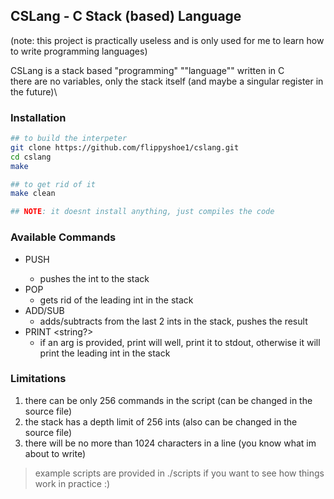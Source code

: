 ## CSLang - C Stack (based) Language
(note: this project is practically useless and is only used for me to learn how to write programming languages)

CSLang is a stack based "programming" ""language"" written in C\
there are no variables, only the stack itself (and maybe a singular register in the future)\

### Installation
```bash
## to build the interpeter
git clone https://github.com/flippyshoe1/cslang.git
cd cslang
make

## to get rid of it
make clean

## NOTE: it doesnt install anything, just compiles the code
```

### Available Commands
- PUSH <int>
  - pushes the int to the stack
- POP
  - gets rid of the leading int in the stack
- ADD/SUB
  - adds/subtracts from the last 2 ints in the stack, pushes the result
- PRINT <string?>
  - if an arg is provided, print will well, print it to stdout, otherwise it will print the leading int in the stack
  
### Limitations
1. there can be only 256 commands in the script (can be changed in the source file)
2. the stack has a depth limit of 256 ints (also can be changed in the source file)
3. there will be no more than 1024 characters in a line (you know what im about to write)

> example scripts are provided in ./scripts if you want to see how things work in practice :)
